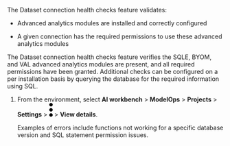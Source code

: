 The Dataset connection health checks feature validates:

-   Advanced analytics modules are installed and correctly configured


-   A given connection has the required permissions to use these advanced analytics modules


The Dataset connection health checks feature verifies the SQLE, BYOM, and VAL advanced analytics modules are present, and all required permissions have been granted. Additional checks can be configured on a per installation basis by querying the database for the required information using SQL.

1.  From the environment, select **AI workbench** > **ModelOps** > **Projects** > **Settings** > ![kebab menu](Images/zsz1597101912145.svg) > **View details**.

    Examples of errors include functions not working for a specific database version and SQL statement permission issues.



